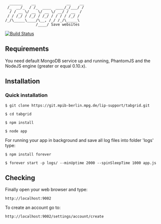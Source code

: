 	  ______    __              __    __
 	 /_  __/_  / /_  ____  ____/_/___/ /
	  / / __ \/ __ \/ __ \/ __/ / __  /
 	 / / /_/ / /_/ / /_/ / / / / /_/ /
	/_/\_____\____/\__, /_/ /_/\_____\
		          /____/ Save websites
[![Build Status](https://travis-ci.org/valenz/tabgrid.svg?branch=master)](https://travis-ci.org/valenz/tabgrid)


## Requirements
You need default MongoDB service up and running, PhantomJS and the NodeJS engine (greater or equal 0.10.x).


## Installation
### Quick installation
    $ git clone https://git.mpib-berlin.mpg.de/lip-support/tabgrid.git

    $ cd tabgrid

    $ npm install

    $ node app

For running your app in background and save all log files into folder 'logs' type:

    $ npm install forever

    $ forever start -p logs/ --minUptime 2000 --spinSleepTime 1000 app.js


## Checking
Finally open your web browser and type:

    http://localhost:9002

To create an account go to:

    http://localhost:9002/settings/account/create
